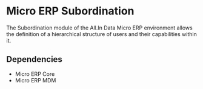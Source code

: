 # Micro ERP Subordination

The Subordination module of the All.In Data Micro ERP environment allows the definition of a 
hierarchical structure of users and their capabilities within it.

## Dependencies

- Micro ERP Core
- Micro ERP MDM